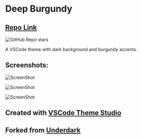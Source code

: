 # Deep Burgundy

## [Repo Link](https://github.com/leuan/Deep-Burgundy-VSCode-Theme) 
![GitHub Repo stars](https://img.shields.io/github/stars/leuan/Deep-Burgundy-VSCode-Theme?style=social&link=https%3A%2F%2Fgithub.com%2Fleuan%2FDeep-Burgundy-VSCode-Theme)


A VSCode theme with dark background and burgundy accents.

## Screenshots:

![ScreenShot](https://i.imgur.com/AxWha45.png)

![ScreenShot](https://i.imgur.com/8aKHXHY.png)

![ScreenShot](https://i.imgur.com/r0wHoIK.png)

## Created with [VSCode Theme Studio](https://themes.vscode.one)

## Forked from [Underdark](https://themes.vscode.one/theme/yomi/mN8c0njD)